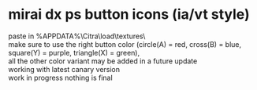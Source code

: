 # mirai dx ps button icons (ia/vt style)
paste in %APPDATA%\Citra\load\textures\ <br>
make sure to use the right button color (circle(A) = red, cross(B) = blue, square(Y) = purple, triangle(X) = green),<br>
all the other color variant may be added in a future update<br>
working with latest canary version<br>
work in progress nothing is final
